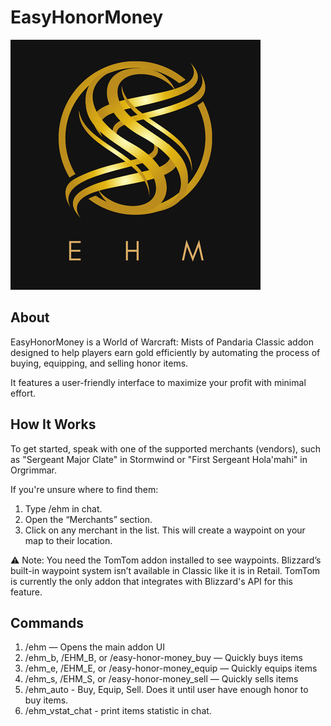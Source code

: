 # EasyHonorMoney

![EHM_LOGO](/Media/EHM_LOGO%20(400%20x%20400%20px).png)

## About

EasyHonorMoney is a World of Warcraft: Mists of Pandaria Classic addon designed to help players earn gold efficiently by automating the process of buying, equipping, and selling honor items.

It features a user-friendly interface to maximize your profit with minimal effort.

## How It Works

To get started, speak with one of the supported merchants (vendors), such as "Sergeant Major Clate" in Stormwind or "First Sergeant Hola'mahi" in Orgrimmar.

If you're unsure where to find them:
1. Type /ehm in chat.
2. Open the “Merchants” section.
3. Click on any merchant in the list.
This will create a waypoint on your map to their location.

⚠️ Note: You need the TomTom addon installed to see waypoints.
Blizzard’s built-in waypoint system isn’t available in Classic like it is in Retail.
TomTom is currently the only addon that integrates with Blizzard's API for this feature.

## Commands
1. /ehm — Opens the main addon UI
2. /ehm_b, /EHM_B, or /easy-honor-money_buy — Quickly buys items
3. /ehm_e, /EHM_E, or /easy-honor-money_equip — Quickly equips items
4. /ehm_s, /EHM_S, or /easy-honor-money_sell — Quickly sells items
5. /ehm_auto - Buy, Equip, Sell. Does it until user have enough honor to buy items.
6. /ehm_vstat_chat - print items statistic in chat.
